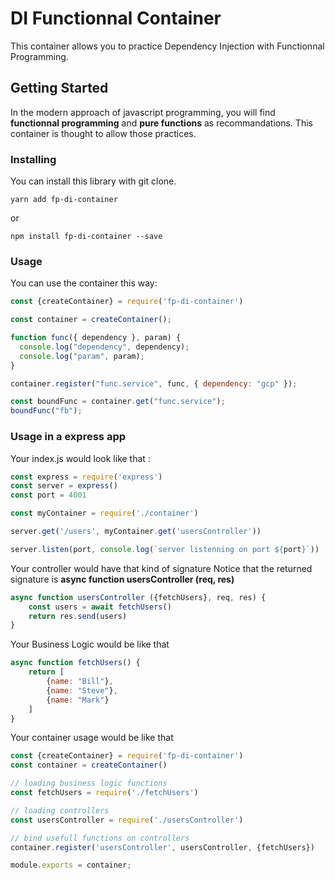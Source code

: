 # DI Functionnal Container

This container allows you to practice Dependency Injection with Functionnal Programming.

## Getting Started

In the modern approach of javascript programming, you will find <b>functionnal programming</b> and <b>pure functions</b> as recommandations. This container is thought to allow those practices.

### Installing

You can install this library with git clone.

```
yarn add fp-di-container
```
or
```
npm install fp-di-container --save
```

### Usage

You can use the container this way:

```js
const {createContainer} = require('fp-di-container')

const container = createContainer();

function func({ dependency }, param) {
  console.log("dependency", dependency);
  console.log("param", param);
}

container.register("func.service", func, { dependency: "gcp" });

const boundFunc = container.get("func.service");
boundFunc("fb");
```

### Usage in a express app

Your index.js would look like that :

```js
const express = require('express')
const server = express()
const port = 4001

const myContainer = require('./container')

server.get('/users', myContainer.get('usersController'))

server.listen(port, console.log(`server listenning on port ${port}`))
```

Your controller would have that kind of signature
Notice that the returned signature is <b>async function usersController (req, res)</b>
```js
async function usersController ({fetchUsers}, req, res) {
    const users = await fetchUsers()
    return res.send(users)
}
```

Your Business Logic would be like that

```js
async function fetchUsers() {
    return [
        {name: "Bill"},
        {name: "Steve"},
        {name: "Mark"}
    ]
}
```

Your container usage would be like that

```js
const {createContainer} = require('fp-di-container')
const container = createContainer()

// loading business logic functions
const fetchUsers = require('./fetchUsers')

// loading controllers
const usersController = require('./usersController')

// bind usefull functions on controllers
container.register('usersController', usersController, {fetchUsers})

module.exports = container;
```